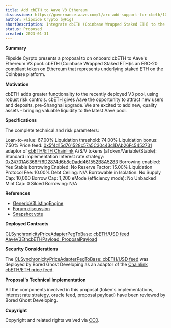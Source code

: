 ```yaml
---  
title: Add cbETH to Aave V3 Ethereum
discussions: https://governance.aave.com/t/arc-add-support-for-cbeth/10425
author: Flipside Crypto (@Fig)
shortDescription: Integrate cbETH (Coinbase Wrapped Staked ETH) to the recently deployed Aave Ethereum V3 pool
status: Proposed
created: 2023-01-31
--- 
```


**Summary**

Flipside Cyrpto presents a proposal to on onboard cbETH to Aave's Ethereum V3 pool. cbETH (Coinbase Wrapped Staked ETH)is an ERC-20 compliant token on Ethereum that represents underlying staked ETH on the Coinbase platform. 


**Motivation**

cbETH adds greater functionality to the recently deployed V3 pool, using robust risk controls. cbETH gives Aave the opportunity to attract new users and deposits, pre-Shanghai upgrade. We are excited to add new, quality assets - bringing valuable liquidity to the latest Aave pool.

**Specifications**


The complete technical and risk parameters:

Loan-to-value: 67.00%
Liquidation threshold: 74.00%
Liquidation bonus: 7.50%
Price feed: [0x5f4d15d761528c57a5C30c43c1DAb26Fc5452731](https://etherscan.io/address/0x5f4d15d761528c57a5C30c43c1DAb26Fc5452731#code) adaptor of [cbETH/ETH Chainlink](https://data.chain.link/ethereum/mainnet/crypto-eth/cbeth-eth)
A/S/V tokens (aToken/Variable/Stable): Standard implementation
Interest rate strategy: [0x24701A6368Ff6D2874d6b8cDadd461552B8A5283](https://etherscan.io/address/0x24701A6368Ff6D2874d6b8cDadd461552B8A5283#readContract)
Borrowing enabled: Yes
Stable borrowing Enabled: No
Reserve Factor: 15.00%
Liquidation Protocol Fee: 10.00%
Debt Ceiling: N/A
Borrowable in Isolation: No
Supply Cap: 10,000
Borrow Cap: 1,200
eMode (efficiency mode): No
Unbacked Mint Cap: 0
Siloed Borrowing: N/A

**References** 

* [GenericV3ListingEngine](https://etherscan.io/address/0xC51e6E38d406F98049622Ca54a6096a23826B426#code)
* [Forum discussion](https://governance.aave.com/t/arc-add-support-for-cbeth/10425)
* [Snapshot vote](https://snapshot.org/#/aave.eth/proposal/0xcbb588f0030f7726da3d065a30c2500652bbd0def6ca5f5f17a82daca777578e)

**Deployed Contracts**

[CLSynchronicityPriceAdapterPegToBase: cbETH/USD feed](https://etherscan.io/address/0x5f4d15d761528c57a5C30c43c1DAb26Fc5452731#code)
[AaveV3EthcbETHPayload: ProposalPayload](https://etherscan.io/address/0xd91d1331db4f436daf47ec9dd86decb8eef946b4#code)


**Security Considerations**

 The [CLSynchronicityPriceAdapterPegToBase: cbETH/USD feed](https://etherscan.io/address/0x5f4d15d761528c57a5C30c43c1DAb26Fc5452731#code) was deployed by Bored Ghost Developing as an adaptor of the [Chainlink cbETH/ETH price feed](https://etherscan.io/address/0xf017fcb346a1885194689ba23eff2fe6fa5c483b#code).


**Proposal's Technical Implementation**

All the components involved in this proposal (token's implementations, interest rate strategy, oracle feed, proposal payload) have been reviewed by Bored Ghost Developing.

**Copyright**

Copyright and related rights waived via [CC0](https://creativecommons.org/publicdomain/zero/1.0/).